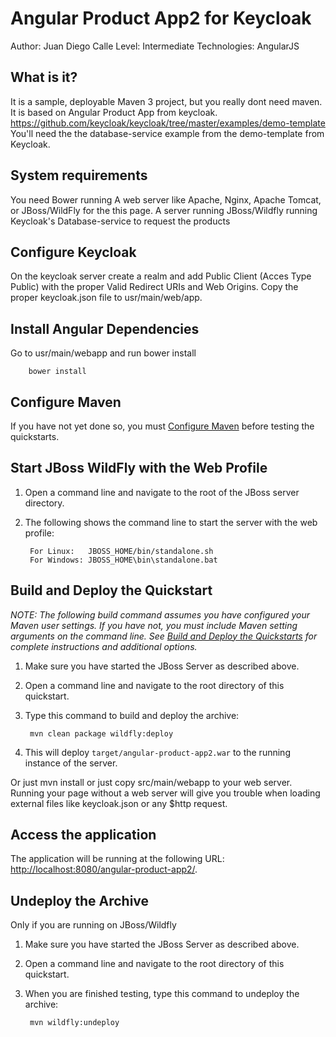 Angular Product App2 for Keycloak
========================
Author: Juan Diego Calle
Level: Intermediate
Technologies: AngularJS 

What is it?
-----------

It is a sample, deployable Maven 3 project, but you really dont need maven.  It is based on Angular Product App from keycloak.
https://github.com/keycloak/keycloak/tree/master/examples/demo-template
You'll need the the database-service example from the demo-template from Keycloak.

System requirements
-------------------

You need Bower running
A web server like Apache, Nginx, Apache Tomcat, or JBoss/WildFly for the this page. 
A server running JBoss/Wildfly running Keycloak's Database-service to request the products

Configure Keycloak
----------------------------

On the keycloak server create a realm and add Public Client (Acces Type Public) with the proper Valid Redirect URIs and Web Origins.
Copy the proper keycloak.json file to usr/main/web/app.

Install Angular Dependencies
----------------------------

Go to usr/main/webapp and run bower install

        bower install
 
Configure Maven
---------------

If you have not yet done so, you must [Configure Maven](https://github.com/jboss-developer/jboss-developer-shared-resources/blob/master/guides/CONFIGURE_MAVEN.md) before testing the quickstarts.


Start JBoss WildFly with the Web Profile
-------------------------

1. Open a command line and navigate to the root of the JBoss server directory.
2. The following shows the command line to start the server with the web profile:

        For Linux:   JBOSS_HOME/bin/standalone.sh
        For Windows: JBOSS_HOME\bin\standalone.bat

 
Build and Deploy the Quickstart
-------------------------

_NOTE: The following build command assumes you have configured your Maven user settings. If you have not, you must include Maven setting arguments on the command line. See [Build and Deploy the Quickstarts](https://github.com/jboss-developer/jboss-eap-quickstarts#build-and-deploy-the-quickstarts) for complete instructions and additional options._

1. Make sure you have started the JBoss Server as described above.
2. Open a command line and navigate to the root directory of this quickstart.
3. Type this command to build and deploy the archive:

        mvn clean package wildfly:deploy

4. This will deploy `target/angular-product-app2.war` to the running instance of the server.

Or just mvn install or just copy src/main/webapp to your web server.  Running your page without a web server will give you trouble when loading external files like keycloak.json or any $http request.
 

Access the application 
---------------------

The application will be running at the following URL: <http://localhost:8080/angular-product-app2/>.


Undeploy the Archive
--------------------
Only if you are running on JBoss/Wildfly

1. Make sure you have started the JBoss Server as described above.
2. Open a command line and navigate to the root directory of this quickstart.
3. When you are finished testing, type this command to undeploy the archive:

        mvn wildfly:undeploy


